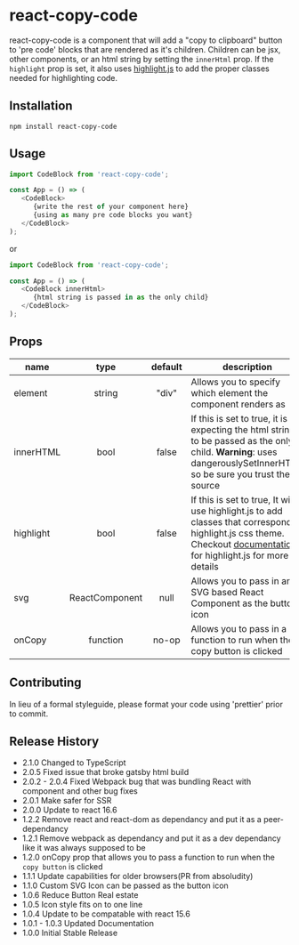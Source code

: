 # react-copy-code

react-copy-code is a component that will add a "copy to clipboard" button to 'pre code' blocks that are rendered as it's children. Children can be jsx, other components, or an html string by setting the `innerHtml` prop. If the `highlight` prop is set, it also uses [highlight.js](https://highlightjs.org/) to add the proper classes needed for highlighting code.

## Installation

`npm install react-copy-code`

## Usage

```javascript
import CodeBlock from 'react-copy-code';

const App = () => (
   <CodeBlock>
      {write the rest of your component here}
      {using as many pre code blocks you want}
   </CodeBlock>
);
```

or

```javascript
import CodeBlock from 'react-copy-code';

const App = () => (
   <CodeBlock innerHtml>
      {html string is passed in as the only child}
   </CodeBlock>
);
```

## Props

| name      |      type      | default | description                                                                                                                                                                                     |
| --------- | :------------: | :-----: | ----------------------------------------------------------------------------------------------------------------------------------------------------------------------------------------------- |
| element   |     string     |  "div"  | Allows you to specify which element the component renders as                                                                                                                                    |
| innerHTML |      bool      |  false  | If this is set to true, it is expecting the html string to be passed as the only child. **Warning**: uses dangerouslySetInnerHTML so be sure you trust the source                               |
| highlight |      bool      |  false  | If this is set to true, It will use highlight.js to add classes that correspond to highlight.js css theme. Checkout [documentation](https://highlightjs.org/) for highlight.js for more details |
| svg       | ReactComponent |  null   | Allows you to pass in any SVG based React Component as the button icon                                                                                                                          |
| onCopy    |    function    |  no-op  | Allows you to pass in a function to run when the copy button is clicked                                                                                                                         |

## Contributing

In lieu of a formal styleguide, please format your code using 'prettier' prior to commit.

## Release History

- 2.1.0 Changed to TypeScript
- 2.0.5 Fixed issue that broke gatsby html build
- 2.0.2 - 2.0.4 Fixed Webpack bug that was bundling React with component and other bug fixes
- 2.0.1 Make safer for SSR
- 2.0.0 Update to react 16.6
- 1.2.2 Remove react and react-dom as dependancy and put it as a peer-dependancy
- 1.2.1 Remove webpack as dependancy and put it as a dev dependancy like it was always supposed to be
- 1.2.0 onCopy prop that allows you to pass a function to run when the `copy button` is clicked
- 1.1.1 Update capabilities for older browsers(PR from absoludity)
- 1.1.0 Custom SVG Icon can be passed as the button icon
- 1.0.6 Reduce Button Real estate
- 1.0.5 Icon style fits on to one line
- 1.0.4 Update to be compatable with react 15.6
- 1.0.1 - 1.0.3 Updated Documentation
- 1.0.0 Initial Stable Release
